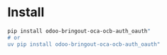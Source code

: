 # Install

```bash
pip install odoo-bringout-oca-ocb-auth_oauth"
# or
uv pip install odoo-bringout-oca-ocb-auth_oauth"
```
